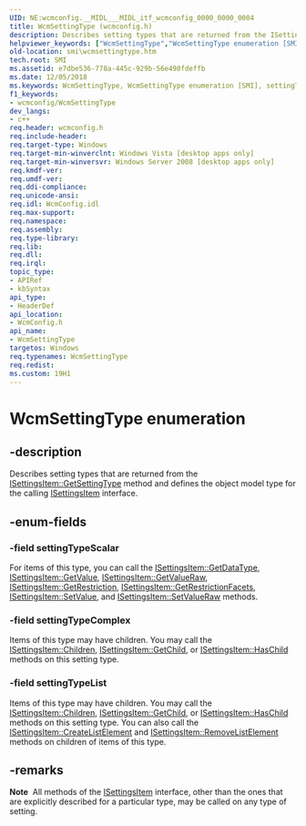 ```yaml
---
UID: NE:wcmconfig.__MIDL___MIDL_itf_wcmconfig_0000_0000_0004
title: WcmSettingType (wcmconfig.h)
description: Describes setting types that are returned from the ISettingsItem::GetSettingType method and defines the object model type for the calling ISettingsItem interface.helpviewer_keywords: ["WcmSettingType","WcmSettingType enumeration [SMI]","settingTypeComplex","settingTypeList","settingTypeScalar","smi.wcmsettingtype","wcmconfig/WcmSettingType","wcmconfig/settingTypeComplex","wcmconfig/settingTypeList","wcmconfig/settingTypeScalar"]
old-location: smi\wcmsettingtype.htm
tech.root: SMI
ms.assetid: e7dbe536-778a-445c-929b-56e490fdeffb
ms.date: 12/05/2018
ms.keywords: WcmSettingType, WcmSettingType enumeration [SMI], settingTypeComplex, settingTypeList, settingTypeScalar, smi.wcmsettingtype, wcmconfig/WcmSettingType, wcmconfig/settingTypeComplex, wcmconfig/settingTypeList, wcmconfig/settingTypeScalar
f1_keywords:
- wcmconfig/WcmSettingType
dev_langs:
- c++
req.header: wcmconfig.h
req.include-header: 
req.target-type: Windows
req.target-min-winverclnt: Windows Vista [desktop apps only]
req.target-min-winversvr: Windows Server 2008 [desktop apps only]
req.kmdf-ver: 
req.umdf-ver: 
req.ddi-compliance: 
req.unicode-ansi: 
req.idl: WcmConfig.idl
req.max-support: 
req.namespace: 
req.assembly: 
req.type-library: 
req.lib: 
req.dll: 
req.irql: 
topic_type:
- APIRef
- kbSyntax
api_type:
- HeaderDef
api_location:
- WcmConfig.h
api_name:
- WcmSettingType
targetos: Windows
req.typenames: WcmSettingType
req.redist: 
ms.custom: 19H1
---
```


# WcmSettingType enumeration


## -description


Describes setting types that are returned from the <a href="https://docs.microsoft.com/previous-versions/windows/desktop/api/wcmconfig/nf-wcmconfig-isettingsitem-getsettingtype">ISettingsItem::GetSettingType</a> method  and defines the object model type for the calling <a href="https://docs.microsoft.com/previous-versions/windows/desktop/api/wcmconfig/nn-wcmconfig-isettingsitem">ISettingsItem</a> interface.


## -enum-fields




### -field settingTypeScalar

For items of this type, you can call the <a href="https://docs.microsoft.com/previous-versions/windows/desktop/api/wcmconfig/nf-wcmconfig-isettingsitem-getdatatype">ISettingsItem::GetDataType</a>, <a href="https://docs.microsoft.com/previous-versions/windows/desktop/api/wcmconfig/nf-wcmconfig-isettingsitem-getvalue">ISettingsItem::GetValue</a>, <a href="https://docs.microsoft.com/previous-versions/windows/desktop/api/wcmconfig/nf-wcmconfig-isettingsitem-getvalueraw">ISettingsItem::GetValueRaw</a>, <a href="https://docs.microsoft.com/previous-versions/windows/desktop/api/wcmconfig/nf-wcmconfig-isettingsitem-getrestriction">ISettingsItem::GetRestriction</a>, <a href="https://docs.microsoft.com/previous-versions/windows/desktop/api/wcmconfig/nf-wcmconfig-isettingsitem-getrestrictionfacets">ISettingsItem::GetRestrictionFacets</a>, <a href="https://docs.microsoft.com/previous-versions/windows/desktop/api/wcmconfig/nf-wcmconfig-isettingsitem-setvalue">ISettingsItem::SetValue</a>, and <a href="https://docs.microsoft.com/previous-versions/windows/desktop/api/wcmconfig/nf-wcmconfig-isettingsitem-setvalueraw">ISettingsItem::SetValueRaw</a> methods.


### -field settingTypeComplex

Items of this type may have children. You may call the <a href="https://docs.microsoft.com/previous-versions/windows/desktop/api/wcmconfig/nf-wcmconfig-isettingsitem-children">ISettingsItem::Children</a>, <a href="https://docs.microsoft.com/previous-versions/windows/desktop/api/wcmconfig/nf-wcmconfig-isettingsitem-getchild">ISettingsItem::GetChild</a>, or <a href="https://docs.microsoft.com/previous-versions/windows/desktop/api/wcmconfig/nf-wcmconfig-isettingsitem-haschild">ISettingsItem::HasChild</a> methods on this setting type.


### -field settingTypeList

Items of this type may have children. You may call the <a href="https://docs.microsoft.com/previous-versions/windows/desktop/api/wcmconfig/nf-wcmconfig-isettingsitem-children">ISettingsItem::Children</a>, <a href="https://docs.microsoft.com/previous-versions/windows/desktop/api/wcmconfig/nf-wcmconfig-isettingsitem-getchild">ISettingsItem::GetChild</a>, or <a href="https://docs.microsoft.com/previous-versions/windows/desktop/api/wcmconfig/nf-wcmconfig-isettingsitem-haschild">ISettingsItem::HasChild</a> methods on this setting type. You can also call the <a href="https://docs.microsoft.com/previous-versions/windows/desktop/api/wcmconfig/nf-wcmconfig-isettingsitem-createlistelement">ISettingsItem::CreateListElement</a> and <a href="https://docs.microsoft.com/previous-versions/windows/desktop/api/wcmconfig/nf-wcmconfig-isettingsitem-removelistelement">ISettingsItem::RemoveListElement</a> methods  on children of items of this type.


## -remarks



<div class="alert"><b>Note</b>  All methods of the <a href="https://docs.microsoft.com/previous-versions/windows/desktop/api/wcmconfig/nn-wcmconfig-isettingsitem">ISettingsItem</a> interface, other than the ones that are explicitly described for a particular type, may be called on any type of setting.</div>
<div> </div>


